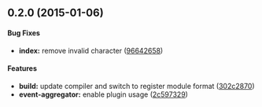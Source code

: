 ## 0.2.0 (2015-01-06)


#### Bug Fixes

* **index:** remove invalid character ([96642658](http://github.com/aurelia/event-aggregator/commit/96642658caf7d90733a0e103980841ccbbc43eb8))


#### Features

* **build:** update compiler and switch to register module format ([302c2870](http://github.com/aurelia/event-aggregator/commit/302c287092d9812a3d2c7e5fca2c1bb20618fffc))
* **event-aggregator:** enable plugin usage ([2c597329](http://github.com/aurelia/event-aggregator/commit/2c5973292dbd5087325226298ae966b1dcb7ac17))

